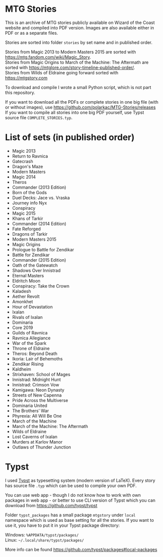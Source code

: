 # MTG Stories

This is an archive of MTG stories publicly available on Wizard of the Coast website and compiled into PDF version. Images are also available either in PDF or as a separate files.

Stories are sorted into folder `stories` by set name and in published order.

Stories from Magic 2013 to Modern Masters 2015 are sorted with https://mtg.fandom.com/wiki/Magic_Story.  
Stories from Magic Origins to March of the Machine: The Aftermath are sorted with https://mtglore.com/story-timeline-published-order/.  
Stories from Wilds of Eldraine going forward sorted with https://mtgstory.com

To download and compile I wrote a small Python script, which is not part this repository.

If you want to download all the PDFs or complete stories in one big file (with or without images), use https://github.com/polarkac/MTG-Stories/releases  
If you want to compile all stories into one big PDF yourself, use Typst source file `COMPLETE_STORIES.typ`.

# List of sets (in published order)

- Magic 2013
- Return to Ravnica
- Gatecrash
- Dragon's Maze
- Modern Masters
- Magic 2014
- Theros
- Commander (2013 Edition)
- Born of the Gods
- Duel Decks: Jace vs. Vraska
- Journey info Nyx
- Conspiracy
- Magic 2015
- Khans of Tarkir
- Commander (2014 Edition)
- Fate Reforged
- Dragons of Tarkir
- Modern Masters 2015
- Magic Origins
- Prologue to Battle for Zendikar
- Battle for Zendikar
- Commander (2015 Edition)
- Oath of the Gatewatch
- Shadows Over Innistrad
- Eternal Masters
- Eldritch Moon
- Conspiracy: Take the Crown
- Kaladesh
- Aether Revolt
- Amonkhet
- Hour of Devastation
- Ixalan
- Rivals of Ixalan
- Dominaria
- Core 2019
- Guilds of Ravnica
- Ravnica Allegiance
- War of the Spark
- Throne of Eldraine
- Theros: Beyond Death
- Ikoria: Lair of Behemoths
- Zendikar Rising
- Kaldheim
- Strixhaven: School of Mages
- Innistrad: Midnight Hunt
- Innistrad: Crimson Vow
- Kamigawa: Neon Dynasty
- Streets of New Capenna
- Pride Across the Multiverse
- Dominaria United
- The Brothers’ War
- Phyrexia: All Will Be One
- March of the Machine
- March of the Machine: The Aftermath
- Wilds of Eldraine
- Lost Caverns of Ixalan
- Murders at Karlov Manor
- Outlaws of Thunder Junction

# Typst

I used [Typst](https://typst.app/) as typesetting system (modern version of LaTeX). Every story has source file `.typ` which can be used to compile your own PDF.

You can use web app - though I do not know how to work with own packages in web app - or better to use CLI version of Typst which you can download from https://github.com/typst/typst

Folder `typst_packages` has a small package `mtgstory` under `local` namespace which is used as base setting for all the stories. If you want to use it, you have to put it in your Typst package directory:

Windows: `%APPDATA/typst/packages/`  
Linux: `~/.local/share/typst/packages/`

More info can be found https://github.com/typst/packages#local-packages
